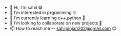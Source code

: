 - 👋 Hi, I’m sahil 😁
- 👀 I’m interested in prgramming 🙄
- 🌱 I’m currently learning c++,python 🐍
- 💞️ I’m looking to collaborate on new projects 🎦
- 📫 How to reach me -- sahilpinjari202@gmail.com 😉

<!---
sahilporfolio/sahilporfolio is a ✨ special ✨ repository because its `README.md` (this file) appears on your GitHub profile.
You can click the Preview link to take a look at your changes.
--->

